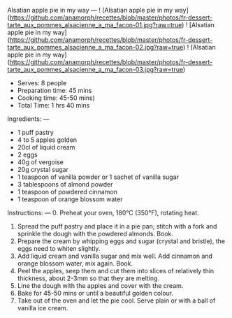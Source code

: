 Alsatian apple pie in my way
—
! [Alsatian apple pie in my way] (https://github.com/anamorph/recettes/blob/master/photos/fr-dessert-tarte_aux_pommes_alsacienne_a_ma_facon-01.jpg?raw=true)
! [Alsatian apple pie in my way] (https://github.com/anamorph/recettes/blob/master/photos/fr-dessert-tarte_aux_pommes_alsacienne_a_ma_facon-02.jpg?raw=true)
! [Alsatian apple pie in my way] (https://github.com/anamorph/recettes/blob/master/photos/fr-dessert-tarte_aux_pommes_alsacienne_a_ma_facon-03.jpg?raw=true)

* Serves: 8 people
* Preparation time: 45 mins
* Cooking time: 45-50 mins)
* Total Time: 1 hrs 40 mins

Ingredients:
—
* 1 puff pastry
* 4 to 5 apples golden
* 20cl of liquid cream
* 2 eggs
* 40g of vergoise
* 20g crystal sugar
* 1 teaspoon of vanilla powder or 1 sachet of vanilla sugar
* 3 tablespoons of almond powder
* 1 teaspoon of powdered cinnamon
* 1 teaspoon of orange blossom water

Instructions:
—
0. Preheat your oven, 180°C (350°F), rotating heat.
1. Spread the puff pastry and place it in a pie pan; stitch with a fork and sprinkle the dough with the powdered almonds. Book.
2. Prepare the cream by whipping eggs and sugar (crystal and bristle), the eggs need to whiten slightly.
3. Add liquid cream and vanilla sugar and mix well. Add cinnamon and orange blossom water, mix again. Book.
4. Peel the apples, seep them and cut them into slices of relatively thin thickness, about 2-3mm so that they are melting.
5. Line the dough with the apples and cover with the cream.
6. Bake for 45-50 mins or until a beautiful golden colour.
7. Take out of the oven and let the pie cool. Serve plain or with a ball of vanilla ice cream.